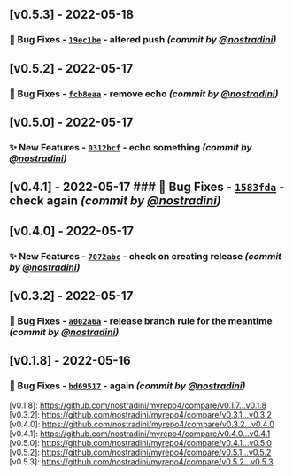 ## [v0.5.3] - 2022-05-18 
### :bug: Bug Fixes - [`19ec1be`](https://github.com/nostradini/myrepo4/commit/19ec1be299522038638405780e00f57a649e20eb) - altered push *(commit by [@nostradini](https://github.com/nostradini))* 

## [v0.5.2] - 2022-05-17 
### :bug: Bug Fixes - [`fcb8eaa`](https://github.com/nostradini/myrepo4/commit/fcb8eaa6b692ef03d899d137ff945050ee318cda) - remove echo *(commit by [@nostradini](https://github.com/nostradini))* 
## [v0.5.0] - 2022-05-17 
### :sparkles: New Features - [`0312bcf`](https://github.com/nostradini/myrepo4/commit/0312bcf645c1ee158e694f6d12b4078f2898d431) - echo something *(commit by [@nostradini](https://github.com/nostradini))* 

## [v0.4.1] - 2022-05-17 ### :bug: Bug Fixes - [`1583fda`](https://github.com/nostradini/myrepo4/commit/1583fda48ea699e2947780716d61ee6191ff40e1) - check again *(commit by [@nostradini](https://github.com/nostradini))* 

## [v0.4.0] - 2022-05-17 
### :sparkles: New Features - [`7072abc`](https://github.com/nostradini/myrepo4/commit/7072abc2aa3df3f70afa87cfc884380b2702a5a6) - check on creating release *(commit by [@nostradini](https://github.com/nostradini))* 

## [v0.3.2] - 2022-05-17 
### :bug: Bug Fixes - [`a002a6a`](https://github.com/nostradini/myrepo4/commit/a002a6ad7503d104baf2b4e0a29238aed9c53efd) - release branch rule for the meantime *(commit by [@nostradini](https://github.com/nostradini))* 

## [v0.1.8] - 2022-05-16 
### :bug: Bug Fixes - [`bd69517`](https://github.com/nostradini/myrepo4/commit/bd695174dc887a48b7ffaf1c7b82650d25ba71e1) - again *(commit by [@nostradini](https://github.com/nostradini))* 

[v0.1.8]: https://github.com/nostradini/myrepo4/compare/v0.1.7...v0.1.8 [v0.3.2]: https://github.com/nostradini/myrepo4/compare/v0.3.1...v0.3.2 [v0.4.0]: https://github.com/nostradini/myrepo4/compare/v0.3.2...v0.4.0 [v0.4.1]: https://github.com/nostradini/myrepo4/compare/v0.4.0...v0.4.1 [v0.5.0]: https://github.com/nostradini/myrepo4/compare/v0.4.1...v0.5.0 [v0.5.2]: https://github.com/nostradini/myrepo4/compare/v0.5.1...v0.5.2 [v0.5.3]: https://github.com/nostradini/myrepo4/compare/v0.5.2...v0.5.3
